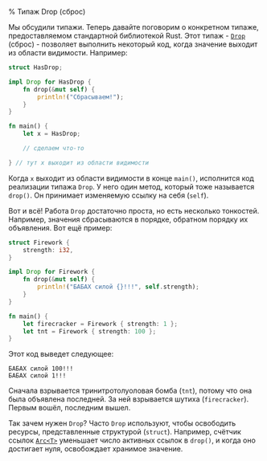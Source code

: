 % Типаж Drop (сброс)

Мы обсудили типажи. Теперь давайте поговорим о конкретном типаже,
предоставляемом стандартной библиотекой Rust. Этот типаж - [`Drop`][drop]
(сброс) - позволяет выполнить некоторый код, когда значение выходит из области
видимости. Например:

[drop]: http://doc.rust-lang.org/stable/std/ops/trait.Drop.html

```rust
struct HasDrop;

impl Drop for HasDrop {
    fn drop(&mut self) {
        println!("Сбрасываем!");
    }
}

fn main() {
    let x = HasDrop;

    // сделаем что-то

} // тут x выходит из области видимости
```

Когда `x` выходит из области видимости в конце `main()`, исполнится код
реализации типажа `Drop`. У него один метод, который тоже называется `drop()`.
Он принимает изменяемую ссылку на себя (`self`).

Вот и всё! Работа `Drop` достаточно проста, но есть несколько
тонкостей. Например, значения сбрасываются в порядке, обратном порядку их
объявления. Вот ещё пример:

```rust
struct Firework {
    strength: i32,
}

impl Drop for Firework {
    fn drop(&mut self) {
        println!("БАБАХ силой {}!!!", self.strength);
    }
}

fn main() {
    let firecracker = Firework { strength: 1 };
    let tnt = Firework { strength: 100 };
}
```

Этот код выведет следующее:

```text
БАБАХ силой 100!!!
БАБАХ силой 1!!!
```

Сначала взрывается тринитротолуоловая бомба (`tnt`), потому что она была
объявлена последней. За ней взрывается шутиха (`firecracker`). Первым вошёл,
последним вышел.

Так зачем нужен `Drop`? Часто `Drop` используют, чтобы освободить ресурсы,
представленные структурой (`struct`). Например, счётчик ссылок [`Arc<T>`][arc]
уменьшает число активных ссылок в `drop()`, и когда оно достигает нуля,
освобождает хранимое значение.

[arc]: http://doc.rust-lang.org/stable/std/sync/struct.Arc.html

